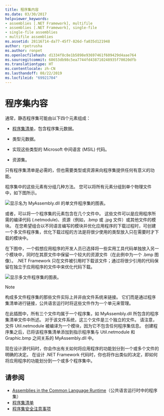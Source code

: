 ```yaml
---
title: 程序集内容
ms.date: 03/30/2017
helpviewer_keywords:
- assemblies [.NET Framework], multifile
- assemblies [.NET Framework], single-file
- single-file assemblies
- multifile assemblies
ms.assetid: 28116714-da77-45f7-826d-fa035d121948
author: rpetrusha
ms.author: ronpet
ms.openlocfilehash: d1334f8c8e1b5898e93697461f609429d4aae764
ms.sourcegitcommit: 68653db98c5ea7744fd438710248935f70020dfb
ms.translationtype: HT
ms.contentlocale: zh-CN
ms.lasthandoff: 08/22/2019
ms.locfileid: "69921704"
---
```

# <a name="assembly-contents"></a>程序集内容
通常，静态程序集可能由以下四个元素组成：  
  
- [程序集清单](../../../docs/framework/app-domains/assembly-manifest.md)，包含程序集元数据。  
  
- 类型元数据。  
  
- 实现这些类型的 Microsoft 中间语言 (MSIL) 代码。  
  
- 资源集。  
  
 只有程序集清单是必需的，但也需要类型或资源来向程序集提供任何有意义的功能。  
  
 程序集中的这些元素有分组几种方法。 您可以将所有元素分组到单个物理文件中，如下图所示。  
  
 ![显示名为 MyAssembly.dll 的单文件程序集的图表。](./media/assembly-contents/single-file-assembly.gif)  
  
 或者，可以将一个程序集的元素包含在几个文件中。 这些文件可以是应用程序所需的编译代码 (.netmodule)、资源（例如，.bmp 或 .jpg 文件）或其他文件的模块。 在您希望组合以不同语言编写的模块并优化应用程序的下载过程时，可创建一个多文件程序集，优化下载过程的方法是将很少使用的类型放入只在需要时才下载的模块中。  
  
 在下图中，一个假想应用程序的开发人员已选择将一些实用工具代码单独放入另一个模块中，同时在其原文件中保留一个较大的资源文件（在此例中为一个 .bmp 图像）。 .NET Framework 只在文件被引用时下载该文件；通过将很少引用的代码保留在独立于应用程序的文件中来优化代码下载。  
  
 ![显示多文件程序集的图表。](./media/assembly-contents/multifile-assembly-diagram.gif) 
  
> [!NOTE]
> 构成多文件程序集的那些文件实际上并非由文件系统来链接。 它们而是通过程序集清单进行链接，公共语言运行时将这些文件作为一个单元来管理。  
  
 在此插图中，所有三个文件均属于一个程序集，如 MyAssembly.dll 所包含的程序集清单文件中所述。 对于该文件系统，这三个文件是三个独立的文件。 请注意，文件 Util.netmodule 被编译为一个模块，因为它不包含任何程序集信息。 创建程序集之后，已将该程序集清单添加到指示程序集与 Util.netmodule 和 Graphic.bmp 之间关系的 MyAssembly.dll 中。  
  
 现在设计源代码时，你会作出有关如何将应用程序的功能划分到一个或多个文件的明确的决定。 在设计 .NET Framework 代码时，你也将作出类似的决定，即如何将应用程序的功能划分到一个或多个程序集中。  
  
## <a name="see-also"></a>请参阅

- [Assemblies in the Common Language Runtime](../../../docs/framework/app-domains/assemblies-in-the-common-language-runtime.md)（公共语言运行时中的程序集）
- [程序集清单](../../../docs/framework/app-domains/assembly-manifest.md)
- [程序集安全注意事项](../../../docs/framework/app-domains/assembly-security-considerations.md)
